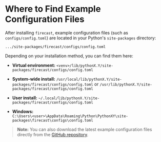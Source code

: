 
# Where to Find Example Configuration Files

After installing `firecast`, example configuration files (such as `configs/config.toml`)
are located in your Python's `site-packages` directory:

`
.../site-packages/firecast/configs/config.toml
`

Depending on your installation method, you can find them here:

- **Virtual environment:**
  `<venv>/lib/pythonX.Y/site-packages/firecast/configs/config.toml`

- **System-wide install:**
  `/usr/local/lib/pythonX.Y/site-packages/firecast/configs/config.toml`
  or
  `/usr/lib/pythonX.Y/site-packages/firecast/configs/config.toml`

- **User install:**
  `~/.local/lib/pythonX.Y/site-packages/firecast/configs/config.toml`

- **Windows:**  
  `C:\Users\<user>\AppData\Roaming\Python\PythonXY\site-packages\firecast\configs\config.toml`

> **Note:**
> You can also download the latest example configuration files directly from the [GitHub repository](https://github.com/aimer63/firecast/tree/master/configs).
